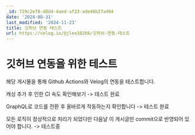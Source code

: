 ```yaml
---
_id: 729c2e78-d8d4-4aed-af23-ade46b27a464
date: '2024-08-31'
last_modified: '2024-11-23'
title: 깃허브 연동 테스트
url: https://velog.io/@jlee38266/깃허브-연동-테스트
---
```


# 깃허브 연동을 위한 테스트

해당 게시물을 통해 Github Actions와 Velog의 연동을 테스트합니다.

캐싱 추가 후 인한 CI 속도 확인해보기 -> 테스트 완료

GraphQL로 코드를 전환 후 올바르게 작동하는지 확인합니다 -> 테스트 완료

모든 로직이 정상적으로 처리가 되었다만 다음날 이 게시글만 commit으로 반영되어 있어야 합니다. -> 테스트중